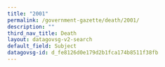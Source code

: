 ```yaml
---
title: "2001"
permalink: /government-gazette/death/2001/
description: ""
third_nav_title: Death
layout: datagovsg-v2-search
default_field: Subject
datagovsg-id: d_fe8126d0e179d2b1fca174b8511f38fb
---
```

